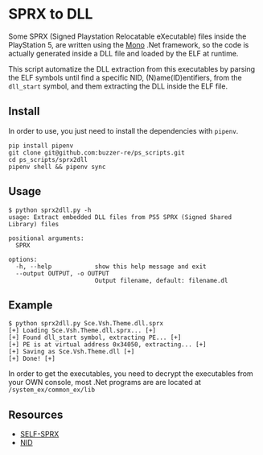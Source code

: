 # SPRX to DLL

Some SPRX (Signed Playstation Relocatable eXecutable) files inside the PlayStation 5, are written using the [Mono](https://www.mono-project.com/) .Net framework, so the code is actually generated inside a DLL file and loaded by the ELF at runtime.

This script automatize the DLL extraction from this executables by parsing the ELF symbols until find a specific NID, (N)ame(ID)entifiers, from the `dll_start` symbol, and them extracting the DLL inside the ELF file.


## Install

In order to use, you just need to install the dependencies with `pipenv`.

```
pip install pipenv
git clone git@github.com:buzzer-re/ps_scripts.git
cd ps_scripts/sprx2dll
pipenv shell && pipenv sync
```
## Usage

```
$ python sprx2dll.py -h
usage: Extract embedded DLL files from PS5 SPRX (Signed Shared Library) files

positional arguments:
  SPRX

options:
  -h, --help            show this help message and exit
  --output OUTPUT, -o OUTPUT
                        Output filename, default: filename.dl
```

## Example

```
$ python sprx2dll.py Sce.Vsh.Theme.dll.sprx
[+] Loading Sce.Vsh.Theme.dll.sprx... [+]
[+] Found dll_start symbol, extracting PE... [+]
[+] PE is at virtual address 0x34050, extracting... [+]
[+] Saving as Sce.Vsh.Theme.dll [+]
[+] Done! [+]
```


In order to get the executables, you need to decrypt the executables from your OWN console, most .Net programs are are located at `/system_ex/common_ex/lib`


## Resources

- [SELF-SPRX](https://psdevwiki.com/ps3/SELF_-_SPRX)
- [NID](https://www.youtube.com/watch?v=xxKNxdulGq0)
